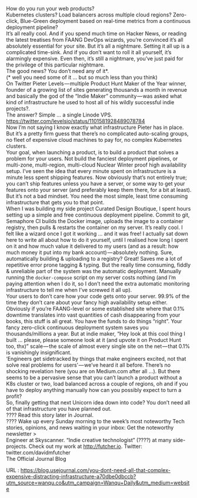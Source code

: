  How do you run your web products?  
    Kubernetes clusters? Load balancers across multiple cloud regions? Zero-click, Blue-Green deployment based on real-time metrics from a continuous deployment pipeline?  
    It’s all really cool. And if you spend much time on Hacker News, or reading the latest treatises from FAANG DevOps wizards, you’re convinced it’s all absolutely essential for your site. But it’s all a nightmare. Setting it all up is a complicated time-sink. And if you don’t want to roll it all yourself, it’s alarmingly expensive. Even then, it’s still a nightmare, you’ve just paid for the privilege of this particular nightmare.  
    The good news? You don’t need any of it*.  
    (* well you need some of it … but so much less than you think)  
    On Twitter Pieter Levels — multiple Product Hunt Maker of the Year winner, founder of a growing list of sites generating thousands a month in revenue and basically the god of the “Indie Maker” community — was asked what kind of infrastructure he used to host all of his wildly successful indie projects?.  
    The answer? Simple … a single Linode VPS.  
    https://twitter.com/levelsio/status/1101581928489078784  
    Now I’m not saying I know exactly what infrastructure Pieter has in place. But it’s a pretty firm guess that there’s no complicated auto-scaling groups, no fleet of expensive cloud machines to pay for, no complex Kubernetes clusters.  
    Your goal, when launching a product, is to build a product that solves a problem for your users. Not build the fanciest deployment pipelines, or multi-zone, multi-region, multi-cloud Nuclear Winter proof high availability setup. I’ve seen the idea that every minute spent on infrastructure is a minute less spent shipping features. Now obviously that’s not entirely true; you can’t ship features unless you have a server, or some way to get your features onto your server (and preferably keep them there, for a bit at least). But it’s not a bad mindset. You need the most simple, least time consuming infrastructure that gets you to that point.  
    When I was building my side project Curated Design Boutique, I spent hours setting up a simple and free continuous deployment pipeline. Commit to git, Semaphore CI builds the Docker image, uploads the image to a container registry, then pulls & restarts the container on my server. It’s really cool. I felt like a wizard once I got it working … and it was free! I actually sat down here to write all about how to do it yourself, until I realised how long I spent on it and how much value it delivered to my users (and as a result: how much money it put into my bank account) — absolutely nothing. Sure, automatically building & uploading to a registry? Great! Saves me a lot of repetitive error prone tagging & typing. But the really time consuming, fiddly & unreliable part of the system was the automatic deployment. Manually running the `docker-compose` script on my server costs nothing (and I’m paying attention when I do it, so I don’t need the extra automatic monitoring infrastructure to tell me when I’ve screwed it all up).  
    Your users to don’t care how your code gets onto your server. 99.9% of the time they don’t care about your fancy high availability setup either. Obviously if you’re FAANG-level or some established site where that 0.1% downtime translates into vast quantities of cash disappearing from your books, this stuff is all great. You have the funds to do things “right”. Your fancy zero-click continuous deployment system saves you thousands/millions a year. But at indie maker, “Hey look at this cool thing I built … please, please someone look at it (and upvote it on Product Hunt too, thx)” scale — the scale of almost every single site on the net — that 0.1% is vanishingly insignificant.  
    ‘Engineers get sidetracked by things that make engineers excited, not that solve real problems for users’ — we’ve heard it all before. There’s no shocking revelation here (you are on Medium.com after all …). But there seems to be a pervasive sense that you can’t launch a product without a K8s cluster or two, load balanced across a couple of regions, oh and if you have to deploy anything manually how can you possibly expect to turn a profit?  
    So, finally getting that next Unicorn idea down into code? You don’t need all of that infrastructure you have planned out.  
    ???? Read this story later in Journal.  
    ???? Wake up every Sunday morning to the week’s most noteworthy Tech stories, opinions, and news waiting in your inbox: Get the noteworthy newsletter >  
    Engineer at Skyscanner. “Indie creative technologist” (????) at many side-projects. Check out my work at http://futcher.io. Twitter: twitter.com/davidmfutcher  
    The Official Journal Blog  
    
  URL : https://blog.usejournal.com/you-dont-need-all-that-complex-expensive-distracting-infrastructure-a70dbe0dbccb?utm_source=wanqu.co&utm_campaign=Wanqu+Daily&utm_medium=website